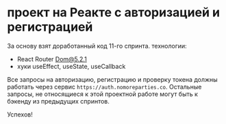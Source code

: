 # проект на Реакте с авторизацией и регистрацией

За основу взят доработанный код 11-го спринта. 
технологии:
- React Router Dom@5.2.1
- хуки useEffect, useState, useCallback


Все запросы на авторизацию, регистрацию и проверку токена должны работать через сервис `https://auth.nomoreparties.co`. Остальные запросы, не относящиеся к этой проектной работе могут быть к бэкенду из предыдущих спринтов.

Успехов!
